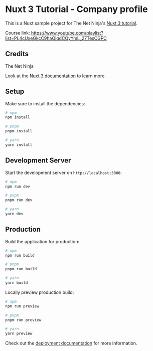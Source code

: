 # Nuxt 3 Tutorial - Company profile

This is a Nuxt sample project for The Net Ninja's [Nuxt 3 tutorial](https://www.youtube.com/playlist?list=PL4cUxeGkcC9haQlqdCQyYmL_27TesCGPC).

Course link: https://www.youtube.com/playlist?list=PL4cUxeGkcC9haQlqdCQyYmL_27TesCGPC

## Credits

The Net Ninja

Look at the [Nuxt 3 documentation](https://nuxt.com/docs/getting-started/introduction) to learn more.

## Setup

Make sure to install the dependencies:

```bash
# npm
npm install

# pnpm
pnpm install

# yarn
yarn install
```

## Development Server

Start the development server on `http://localhost:3000`:

```bash
# npm
npm run dev

# pnpm
pnpm run dev

# yarn
yarn dev
```

## Production

Build the application for production:

```bash
# npm
npm run build

# pnpm
pnpm run build

# yarn
yarn build
```

Locally preview production build:

```bash
# npm
npm run preview

# pnpm
pnpm run preview

# yarn
yarn preview
```

Check out the [deployment documentation](https://nuxt.com/docs/getting-started/deployment) for more information.
